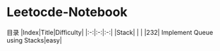 # Leetocde-Notebook
目录
|Index|Title|Difficulty|
|:-:|:-:|:-:|
|Stack| | |
|232| Implement Queue using Stacks|easy|
